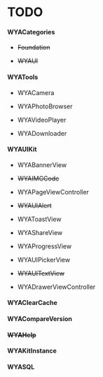 # TODO

#### WYACategories

- ~~Foundation~~  

- ~~WYAUI~~

#### WYATools

- WYACamera

- WYAPhotoBrowser

- WYAVideoPlayer

- WYADownloader
    
#### WYAUIKit 

- WYABannerView

- ~~WYAIMGCode~~

- WYAPageViewController

- ~~WYAUIAlert~~

- WYAToastView

- WYAShareView

- WYAProgressView
    
- WYAUIPickerView

- ~~WYAUITextView~~
    
- WYADrawerViewController
    
#### WYAClearCache

#### WYACompareVersion

#### ~~WYAHelp~~

#### WYAKitInstance

#### WYASQL


    

